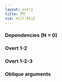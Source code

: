 ```yaml
---
layout: entry
title: ཁོག་
vid: Hill:0112
---
```

### Dependencies (N = 0)


### Overt 1-2


### Overt 1-2-3


### Oblique arguments

